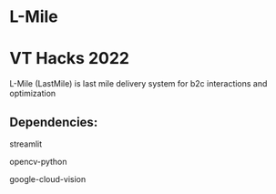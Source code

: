 # L-Mile
# VT Hacks 2022
L-Mile (LastMile) is last mile delivery system for b2c interactions and optimization


## Dependencies:

streamlit

opencv-python

google-cloud-vision
